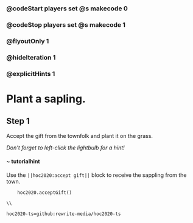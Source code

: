 ### @codeStart players set @s makecode 0
### @codeStop players set @s makecode 1

### @flyoutOnly 1
### @hideIteration 1
### @explicitHints 1

# Plant a sapling.

## Step 1
Accept the gift from the townfolk and plant it on the grass. 

*Don't forget to left-click the lightbulb for a hint!*

#### ~ tutorialhint 
Use the ``||hoc2020:accept gift||`` block to receive the sappling from the town.

```ghost
    hoc2020.acceptGift()
```
```template
\\
```
```package
hoc2020-ts=github:rewrite-media/hoc2020-ts
```